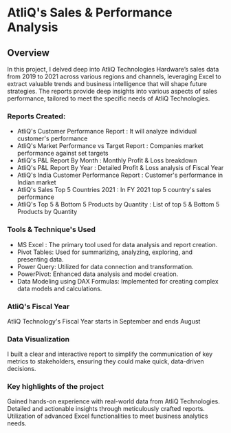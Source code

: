 # AtliQ's Sales & Performance Analysis
## Overview
In this project, I delved deep into AtliQ Technologies Hardware’s sales data from 2019 to 2021 across various regions and channels, leveraging Excel to extract valuable trends and business intelligence that will shape future strategies. The reports provide deep insights into various aspects of sales performance, tailored to meet the specific needs of AtliQ Technologies.

### Reports Created: 

* AtliQ's Customer Performance Report : It will analyze individual customer's performance
* AtliQ's Market Performance vs Target Report : Companies market performance against set targets
* AtliQ's P&L Report By Month : Monthly Profit & Loss breakdown 
* AtliQ's P&L Report By Year : Detailed Profit & Loss analysis of Fiscal Year
* AtliQ's India Customer Performance Report : Customer's performance in Indian market
* AtliQ's Sales Top 5 Countries 2021 : In FY 2021 top 5 country's sales performance
* AtliQ's Top 5 & Bottom 5 Products by Quantity : List of top 5 & Bottom 5 Products by Quantity

### Tools & Technique's Used

* MS Excel : The primary tool used for data analysis and report creation.
* Pivot Tables: Used for summarizing, analyzing, exploring, and presenting data.
* Power Query: Utilized for data connection and transformation.
* PowerPivot: Enhanced data analysis and model creation.
* Data Modeling using DAX Formulas: Implemented for creating complex data models and calculations.

### AtliQ's Fiscal Year

AtliQ Technology's Fiscal Year starts in September and ends August

### Data Visualization 

 I built a clear and interactive report to simplify the communication of key metrics to stakeholders, ensuring they could make quick, data-driven decisions.

### Key highlights of the project
Gained hands-on experience with real-world data from AtliQ Technologies. Detailed and actionable insights through meticulously crafted reports. Utilization of advanced Excel functionalities to meet business analytics needs.
